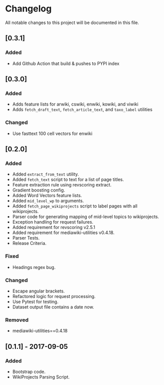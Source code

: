 # Changelog
All notable changes to this project will be documented in this file.
## [0.3.1]

### Added
* Add Github Action that build & pushes to PYPI index

## [0.3.0]

### Added
* Adds feature lists for arwiki, cswiki, enwiki, kowiki, and viwiki
* Adds `fetch_draft_text`, `fetch_article_text`, and `taxo_label` utilities

### Changed
* Use fasttext 100 cell vectors for enwiki

## [0.2.0]
### Added
- Added `extract_from_text` utility.
- Added `fetch_text` script to text for a list of page titles.
- Feature extraction rule using revscoring extract.
- Gradient boosting config.
- Added Word Vectors feature lists.
- Added `mid_level_wp` to arguments.
- Added `fetch_page_wikiprojects` script to label pages with all wikiprojects.
- Parser code for generating mapping of mid-level topics to wikiprojects.
- Exception handling for request failures.
- Added requirement for revscoring v2.5.1
- Added requirement for mediawiki-utilities v0.4.18.
- Parser Tests.
- Release Criteria.

### Fixed
- Headings regex bug.

### Changed
- Escape angular brackets.
- Refactored logic for request processing.
- Use Pytest for testing.
- Dataset output file contains a date now.

### Removed
- mediawiki-utilities==0.4.18

## [0.1.1] - 2017-09-05
### Added
- Bootstrap code.
- WikiProjects Parsing Script.
